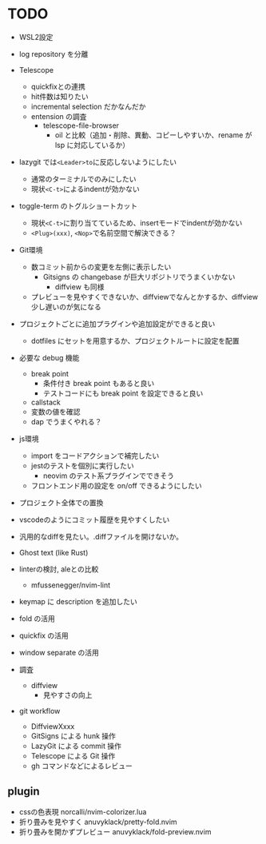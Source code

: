 # TODO

- WSL2設定
- log repository を分離

- Telescope
  - quickfixとの連携
  - hit件数は知りたい
  - incremental selection だかなんだか
  - entension の調査
    - telescope-file-browser
      - oil と比較（追加・削除、異動、コピーしやすいか、rename が lsp に対応しているか）

- lazygit では`<Leader>to`に反応しないようにしたい
  - 通常のターミナルでのみにしたい
  - 現状`<C-t>`によるindentが効かない
- toggle-term のトグルショートカット
  - 現状`<C-t>`に割り当てているため、insertモードでindentが効かない
  - `<Plug>(xxx)`, `<Nop>`で名前空間で解決できる？

- Git環境
  - 数コミット前からの変更を左側に表示したい
    - Gitsigns の changebase が巨大リポジトリでうまくいかない
      - diffview も同様
  - プレビューを見やすくできないか、diffviewでなんとかするか、diffview少し遅いのが気になる

- プロジェクトごとに追加プラグインや追加設定ができると良い
  - dotfiles にセットを用意するか、プロジェクトルートに設定を配置

- 必要な debug 機能
  - break point
    - 条件付き break point もあると良い
    - テストコードにも break point を設定できると良い
  - callstack
  - 変数の値を確認
  - dap でうまくやれる？

- js環境
  - import をコードアクションで補完したい
  - jestのテストを個別に実行したい
    - neovim のテスト系プラグインでできそう
  - フロントエンド用の設定を on/off できるようにしたい
- プロジェクト全体での置換
- vscodeのようにコミット履歴を見やすくしたい
- 汎用的なdiffを見たい。.diffファイルを開けないか。

- Ghost text (like Rust)

- linterの検討, aleとの比較
  - mfussenegger/nvim-lint

- keymap に description を追加したい

- fold の活用
- quickfix の活用
- window separate の活用

- 調査
  - diffview
    - 見やすさの向上

- git workflow
  - DiffviewXxxx
  - GitSigns による hunk 操作
  - LazyGit による commit 操作
  - Telescope による Git 操作
  - gh コマンドなどによるレビュー

## plugin

- cssの色表現 norcalli/nvim-colorizer.lua
- 折り畳みを見やすく anuvyklack/pretty-fold.nvim
- 折り畳みを開かずプレビュー anuvyklack/fold-preview.nvim

